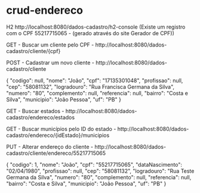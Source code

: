 # crud-endereco

H2 http://localhost:8080/dados-cadastro/h2-console (Existe um registro com o CPF 55217715065 - (gerado através do site Gerador de CPF))

GET - Buscar um cliente pelo CPF -  http://localhost:8080/dados-cadastro/cliente/{cpf}

POST - Cadastrar um novo cliente -  http://localhost:8080/dados-cadastro/cliente

{
    "codigo": null,
    "nome": "João",
    "cpf": "17135301048",
    "profissao": null,
    "cep": "58081132",
    "logradouro": "Rua Francisca Germana da Silva",
    "numero": "80",
    "complemento": null,
    "referencia": null,
    "bairro": "Costa e Silva",
    "municipio": "João Pessoa",
    "uf": "PB"
}

GET - Buscar estados - http://localhost:8080/dados-cadastro/endereco/estados

GET - Buscar municípios pelo ID do estado - http://localhost:8080/dados-cadastro/endereco/{idEstado}/municipios

PUT - Alterar endereço do cliente - http://localhost:8080/dados-cadastro/cliente/endereco/55217715065

{
    "codigo": 1,
    "nome": "João",
    "cpf": "55217715065",
    "dataNascimento": "02/04/1980",
    "profissao": null,
    "cep": "58081132",
    "logradouro": "Rua Teste Germana da Silva",
    "numero": "80",
    "complemento": null,
    "referencia": null,
    "bairro": "Costa e Silva",
    "municipio": "João Pessoa",
    "uf": "PB"
}


